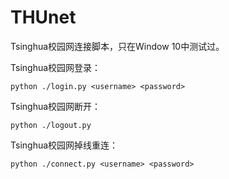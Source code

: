 # THUnet

Tsinghua校园网连接脚本，只在Window 10中测试过。

Tsinghua校园网登录：

```
python ./login.py <username> <password>
```

Tsinghua校园网断开：

```
python ./logout.py
```

Tsinghua校园网掉线重连：

```
python ./connect.py <username> <password>
```
